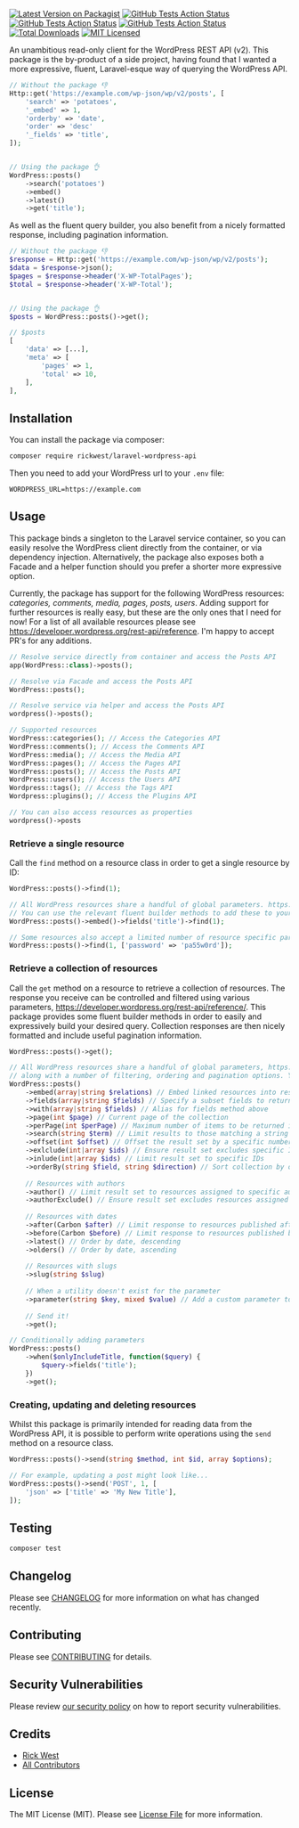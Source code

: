 
<img src="./art/social-image.png"  alt=""/>

[![Latest Version on Packagist](https://img.shields.io/packagist/v/rickwest/laravel-wordpress-api.svg?style=flat-square)](https://packagist.org/packages/rickwest/laravel-wordpress-api)
[![GitHub Tests Action Status](https://img.shields.io/github/actions/workflow/status/rickwest/laravel-wordpress-api/run-tests.yml?branch=main&label=tests)](https://github.com/rickwest/laravel-wordpress-api/actions/workflows/run-tests.yml)
[![GitHub Tests Action Status](https://img.shields.io/github/actions/workflow/status/rickwest/laravel-wordpress-api/php-cs-fixer.yml?branch=main&label=code%20style)](https://github.com/rickwest/laravel-wordpress-api/actions/workflows/php-cs-fixer.yml)
[![GitHub Tests Action Status](https://img.shields.io/github/actions/workflow/status/rickwest/laravel-wordpress-api/phpstan.yml?branch=main&label=static%20analysis)](https://github.com/rickwest/laravel-wordpress-api/actions/workflows/php-cs-fixer.yml)
[![Total Downloads](https://img.shields.io/packagist/dt/rickwest/laravel-wordpress-api.svg?style=flat-square)](https://packagist.org/packages/rickwest/laravel-wordpress-api)
[![MIT Licensed](https://img.shields.io/badge/license-MIT-brightgreen.svg?style=flat-square)](LICENSE.md)

An unambitious read-only client for the WordPress REST API (v2). This package is the by-product of a side project, having found that I wanted a more expressive, fluent, Laravel-esque way of querying the WordPress API.

```php
// Without the package 👎
Http::get('https://example.com/wp-json/wp/v2/posts', [
    'search' => 'potatoes',
    '_embed' => 1,
    'orderby' => 'date',
    'order' => 'desc'
    '_fields' => 'title',
]);


// Using the package 👌
WordPress::posts()
    ->search('potatoes')
    ->embed()
    ->latest()
    ->get('title');
```

As well as the fluent query builder, you also benefit from a nicely formatted response, including pagination information.

```php
// Without the package 👎
$response = Http::get('https://example.com/wp-json/wp/v2/posts');
$data = $response->json();
$pages = $response->header('X-WP-TotalPages');
$total = $response->header('X-WP-Total');


// Using the package 👌
$posts = WordPress::posts()->get();

// $posts
[
    'data' => [...],
    'meta' => [
        'pages' => 1,
        'total' => 10,
    ],
],

```

## Installation

You can install the package via composer:

```bash
composer require rickwest/laravel-wordpress-api
```

Then you need to add your WordPress url to your `.env` file:

```dotenv
WORDPRESS_URL=https://example.com
```

## Usage

This package binds a singleton to the Laravel service container, so you can easily resolve the WordPress client directly from the container, or via dependency injection. 
Alternatively, the package also exposes both a Facade and a helper function should you prefer a shorter more expressive option.

Currently, the package has support for the following WordPress resources: *categories, comments, media, pages, posts, users*. 
Adding support for further resources is really easy, but these are the only ones that I need for now! For a list of all available resources please see https://developer.wordpress.org/rest-api/reference. I'm happy to accept PR's for any additions.

```php
// Resolve service directly from container and access the Posts API
app(WordPress::class)->posts();

// Resolve via Facade and access the Posts API
WordPress::posts(); 

// Resolve service via helper and access the Posts API
wordpress()->posts();

// Supported resources
WordPress::categories(); // Access the Categories API
WordPress::comments(); // Access the Comments API
WordPress::media(); // Access the Media API
WordPress::pages(); // Access the Pages API
WordPress::posts(); // Access the Posts API
WordPress::users(); // Access the Users API
Wordpress::tags(); // Access the Tags API
Wordpress::plugins(); // Access the Plugins API

// You can also access resources as properties
wordpress()->posts
```

 ### Retrieve a single resource

Call the `find` method on a resource class in order to get a single resource by ID:

```php
WordPress::posts()->find(1);

// All WordPress resources share a handful of global parameters. https://developer.wordpress.org/rest-api/using-the-rest-api/global-parameters/ 
// You can use the relevant fluent builder methods to add these to your query
WordPress::posts()->embed()->fields('title')->find(1);

// Some resources also accept a limited number of resource specific parameters. These can be passed as a second argument to the find method
WordPress::posts()->find(1, ['password' => 'pa55w0rd']);
```

### Retrieve a collection of resources

Call the `get` method on a resource to retrieve a collection of resources. The response you receive can be controlled and filtered using various parameters, https://developer.wordpress.org/rest-api/reference/.
This package provides some fluent builder methods in order to easily and expressively build your desired query. Collection responses are then nicely formatted and include useful pagination information. 

```php
WordPress::posts()->get();

// All WordPress resources share a handful of global parameters, https://developer.wordpress.org/rest-api/using-the-rest-api/global-parameters/,
// along with a number of filtering, ordering and pagination options. You can use the relevant fluent builder methods to build your query.
WordPress::posts()
    ->embed(array|string $relations) // Embed linked resources into response. Reduces need for extra HTTP requests for related resources
    ->fields(array|string $fields) // Specify a subset fields to return in a response
    ->with(array|string $fields) // Alias for fields method above
    ->page(int $page) // Current page of the collection
    ->perPage(int $perPage) // Maximum number of items to be returned in result set
    ->search(string $term) // Limit results to those matching a string
    ->offset(int $offset) // Offset the result set by a specific number of items
    ->exlclude(int|array $ids) // Ensure result set excludes specific IDs
    ->inlude(int|array $ids) // Limit result set to specific IDs
    ->orderBy(string $field, string $direction) // Sort collection by object attribute, either ascending or descending
    
    // Resources with authors  
    ->author() // Limit result set to resources assigned to specific authors
    ->authorExclude() // Ensure result set excludes resources assigned to specific authors
    
    // Resources with dates
    ->after(Carbon $after) // Limit response to resources published after a given ISO8601 compliant date
    ->before(Carbon $before) // Limit response to resources published before a given ISO8601 compliant date
    ->latest() // Order by date, descending
    ->olders() // Order by date, ascending
    
    // Resources with slugs
    ->slug(string $slug)
    
    // When a utility doesn't exist for the parameter
    ->parameter(string $key, mixed $value) // Add a custom parameter to the query
    
    // Send it!        
    ->get();

// Conditionally adding parameters
WordPress::posts()
    ->when($onlyIncludeTitle, function($query) {
        $query->fields('title');
    })
    ->get();
```

### Creating, updating and deleting resources

Whilst this package is primarily intended for reading data from the WordPress API, it is possible to perform write operations using the `send` method on a resource class.

```php
WordPress::posts()->send(string $method, int $id, array $options);

// For example, updating a post might look like...
WordPress::posts()->send('POST', 1, [
    'json' => ['title' => 'My New Title'],
]);

```

## Testing

```bash
composer test
```

## Changelog

Please see [CHANGELOG](CHANGELOG.md) for more information on what has changed recently.

## Contributing

Please see [CONTRIBUTING](CONTRIBUTING.md) for details.

## Security Vulnerabilities

Please review [our security policy](../../security/policy) on how to report security vulnerabilities.

## Credits

- [Rick West](https://github.com/rickwest)
- [All Contributors](../../contributors)

## License

The MIT License (MIT). Please see [License File](LICENSE.md) for more information.
